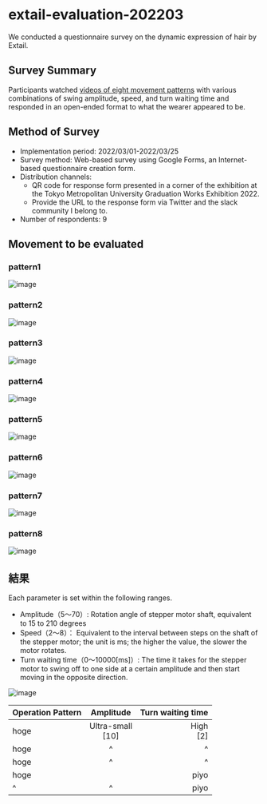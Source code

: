 # extail-evaluation-202203

We conducted a questionnaire survey on the dynamic expression of hair by Extail.

## Survey Summary
Participants watched [videos of eight movement patterns](https://github.com/mt-sumikko/extail-evaluation-202203/blob/main/README.md#%E8%A9%95%E4%BE%A1%E5%AF%BE%E8%B1%A1) with various combinations of swing amplitude, speed, and turn waiting time and responded  in an open-ended format to what the wearer appeared to be.
 
## Method of Survey
- Implementation period: 2022/03/01-2022/03/25
- Survey method: Web-based survey using Google Forms, an Internet-based questionnaire creation form.
- Distribution channels:
    - QR code for response form presented in a corner of the exhibition at the Tokyo Metropolitan University Graduation Works Exhibition 2022.
    - Provide the URL to the response form via Twitter and the slack community I belong to.
- Number of respondents: 9

## Movement to be evaluated
### pattern1
![image](https://github.com/mt-sumikko/extail-evaluation-202203/blob/main/pattern_1.gif)
### pattern2
![image](https://github.com/mt-sumikko/extail-evaluation-202203/blob/main/pattern_2.gif)
### pattern3
![image](https://github.com/mt-sumikko/extail-evaluation-202203/blob/main/pattern_3.gif)
### pattern4
![image](https://github.com/mt-sumikko/extail-evaluation-202203/blob/main/pattern_4.gif)
### pattern5
![image](https://github.com/mt-sumikko/extail-evaluation-202203/blob/main/pattern_5.gif)
### pattern6
![image](https://github.com/mt-sumikko/extail-evaluation-202203/blob/main/pattern_6.gif)
### pattern7
![image](https://github.com/mt-sumikko/extail-evaluation-202203/blob/main/pattern_7.gif)
### pattern8
![image](https://github.com/mt-sumikko/extail-evaluation-202203/blob/main/pattern_8.gif)
## 結果
Each parameter is set within the following ranges.
- Amplitude（5〜70）: Rotation angle of stepper motor shaft, equivalent to 15 to 210 degrees
- Speed（2〜8）： Equivalent to the interval between steps on the shaft of the stepper motor; the unit is ms; the higher the value, the slower the motor rotates.
- Turn waiting time（0〜10000[ms]）: The time it takes for the stepper motor to swing off to one side at a certain amplitude and then start moving in the opposite direction.

![image](https://github.com/mt-sumikko/extail-evaluation-202203/blob/main/result.png)

| Operation Pattern |      Amplitude      | Turn waiting time |
| :---------------- | :-----------------: | ----------------: |
| hoge              | Ultra-small<br>[10] |       High<br>[2] | None<br>[0] | Upset, Fear, Surprised, Scared, Thrilled, nervous |
| hoge              |          ^          |                 ^ |
| hoge              |          ^          |                 ^ |
| hoge              |                     |              piyo |
| ^                 |          ^          |              piyo |
